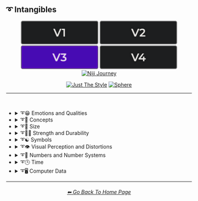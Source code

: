 <h2>➰ Intangibles</h2>

<div align="center">

[<img src="/Images/Repo_Parts/Buttons/Version_Buttons/button_version_V1_inactive.webp?raw=true" alt="MidJourney V1" height="64" />](/Pages/MJ_V1/Style_Pages/Sphere/Intangibles.md)
[<img src="/Images/Repo_Parts/Buttons/Version_Buttons/button_version_V2_inactive.webp?raw=true" alt="MidJourney V2" height="64" />](/Pages/MJ_V2/Style_Pages/Sphere/Intangibles.md)
[<img src="/Images/Repo_Parts/Buttons/Version_Buttons/button_version_V3_active.webp?raw=true" alt="MidJourney V3" height="64" />](/Pages/MJ_V3/Style_Pages/Just_The_Style/Intangibles.md)
[<img src="/Images/Repo_Parts/Buttons/Version_Buttons/button_version_V4_inactive.webp?raw=true" alt="MidJourney V4" height="64" />](/Pages/MJ_V4/Style_Pages/Just_The_Style/Intangibles.md)
<br>
[<img src="/Images/Repo_Parts/Buttons/Version_Buttons/button_version_niji_inactive_full.webp?raw=true" alt="Niji Journey" height="64" />](/Pages/Niji_Journey/Niji_V4/Style_Pages/Intangibles.md)

[<img src="/Images/Repo_Parts/Buttons/Image_Type_Buttons/button_just_the_style_active.webp?raw=true" alt="Just The Style" width="140.5" />](/Pages/MJ_V3/Style_Pages/Just_The_Style/Intangibles.md)
[<img src="/Images/Repo_Parts/Buttons/Image_Type_Buttons/button_sphere_inactive.webp?raw=true" alt="Sphere" width="140.5" />](/Pages/MJ_V3/Style_Pages/Sphere/Intangibles.md)

</div>

<hr>
<br>


- <details><summary>➰😁 Emotions and Qualities</summary><p><div align="center">

	| Happy | Happy Accidents | Joyful |
	| :-: | :-: | :-: |
	| <img src="/Images/MJ_V3/MidJourney_Styles/Happy.webp?raw=true" width="256" /> | <img src="/Images/MJ_V3/MidJourney_Styles/Happy_Accidents.webp?raw=true" width="256" /> | <img src="/Images/MJ_V3/MidJourney_Styles/Wave_12/Joyful.webp?raw=true" width="256" /> |
	
	<br>

	| Excited | Euphoric | Love |
	| :-: | :-: | :-: |
	| <img src="/Images/MJ_V3/MidJourney_Styles/Excited.webp?raw=true" width="256" /> | <img src="/Images/MJ_V3/MidJourney_Styles/Euphoric.webp?raw=true" width="256" /> | <img src="/Images/MJ_V3/MidJourney_Styles/Wave_11/Love.webp?raw=true" width="256" /> |

	<br>
	
	| Sad | Lonely | Depressing |
	| :-: | :-: | :-: |
	| <img src="/Images/MJ_V3/MidJourney_Styles/Sad.webp?raw=true" width="256" /> | <img src="/Images/MJ_V3/MidJourney_Styles/Lonely.webp?raw=true" width="256" /> | <img src="/Images/MJ_V3/MidJourney_Styles/Depressing.webp?raw=true" width="256" /> |
	
	<br>
	
	| Cheerful | Surprise |
	| :-: | :-: |
	| <img src="/Images/MJ_V3/MidJourney_Styles/Wave_13/Cheerful.webp?raw=true" width="256" /> | <img src="/Images/MJ_V3/MidJourney_Styles/Wave_12/Surprise.webp?raw=true" width="256" /> |

	<br>

	| Emotion | Emotional |
	| :-: | :-: |
	| <img src="/Images/MJ_V3/MidJourney_Styles/Wave_13/Emotion.webp?raw=true" width="256" /> | <img src="/Images/MJ_V3/MidJourney_Styles/Wave_12/Emotional.webp?raw=true" width="256" /> |

	<br>
	
	| Intense | Freaky |
	| :-: | :-: |
	| <img src="/Images/MJ_V3/MidJourney_Styles/Wave_14/Intense.webp?raw=true" width="256" /> | <img src="/Images/MJ_V3/MidJourney_Styles/Freaky.webp?raw=true" width="256" /> |

	<br>
	
	| Clever | Brilliant | Intelligent |
	| :-: | :-: | :-: |
	| <img src="/Images/MJ_V3/MidJourney_Styles/Wave_12/Clever.webp?raw=true" width="256" /> | <img src="/Images/MJ_V3/MidJourney_Styles/Wave_13/Brilliant.webp?raw=true" width="256" /> | <img src="/Images/MJ_V3/MidJourney_Styles/Wave_13/Intelligent.webp?raw=true" width="256" /> |

	<br>

	| Whimsical |
	| :-: |
	| <img src="/Images/MJ_V3/MidJourney_Styles/Wave_12/Whimsical.webp?raw=true" width="256" /> |
	
	<br>
	
	| Pleasing | Evocative |
	| :-: | :-: |
	| <img src="/Images/MJ_V3/MidJourney_Styles/Wave_13/Pleasing.webp?raw=true" width="256" /> | <img src="/Images/MJ_V3/MidJourney_Styles/Wave_12/Evocative.webp?raw=true" width="256" /> |

	<br>

	| Angry | Dangerous |
	| :-: | :-: |
	| <img src="/Images/MJ_V3/MidJourney_Styles/Angry.webp?raw=true" width="256" /> | <img src="/Images/MJ_V3/MidJourney_Styles/Wave_11/Dangerous.webp?raw=true" width="256" /> |

	<br>

	| Angelic | Good | Heavenly |
	| :-: | :-: | :-: |
	| <img src="/Images/MJ_V3/MidJourney_Styles/Angelic.webp?raw=true" width="256" /> | <img src="/Images/MJ_V3/MidJourney_Styles/Good.webp?raw=true" width="256" /> | <img src="/Images/MJ_V3/MidJourney_Styles/Wave_12/Heavenly.webp?raw=true" width="256" /> |

	<br>

	| Evil | Diabolic | Demonic |
	| :-: | :-: | :-: |
	| <img src="/Images/MJ_V3/MidJourney_Styles/Evil.webp?raw=true" width="256" /> | <img src="/Images/MJ_V3/MidJourney_Styles/Wave_11/Diabolic.webp?raw=true" width="256" /> | <img src="/Images/MJ_V3/MidJourney_Styles/Wave_11/Demonic.webp?raw=true" width="256" /> |

	<br>

	| Corrupt | Corrupted |
	| :-: | :-: |
	| <img src="/Images/MJ_V3/MidJourney_Styles/Wave_11/Corrupt.webp?raw=true" width="256" /> | <img src="/Images/MJ_V3/MidJourney_Styles/Wave_11/Corrupted.webp?raw=true" width="256" /> |

	<br>
	
	| God | Devil |
	| :-: | :-: |
	| <img src="/Images/MJ_V3/MidJourney_Styles/God.webp?raw=true" width="256" /> | <img src="/Images/MJ_V3/MidJourney_Styles/Devil.webp?raw=true" width="256" /> |

	<br>

	| Benevolent | Malevolent |
	| :-: | :-: |
	| <img src="/Images/MJ_V3/MidJourney_Styles/Benevolent.webp?raw=true" width="256" /> | <img src="/Images/MJ_V3/MidJourney_Styles/Malevolent.webp?raw=true" width="256" /> |

	<br>
	
	| Troubled | Cringey |
	| :-: | :-: |
	| <img src="/Images/MJ_V3/MidJourney_Styles/Wave_14/Troubled.webp?raw=true" width="256" /> | <img src="/Images/MJ_V3/MidJourney_Styles/Wave_14/Cringey.webp?raw=true" width="256" /> |

	<br>

	| Creepy | Horror | Frightened |
	| :-: | :-: | :-: |
	| <img src="/Images/MJ_V3/MidJourney_Styles/Creepy.webp?raw=true" width="256" /> | <img src="/Images/MJ_V3/MidJourney_Styles/Horror.webp?raw=true" width="256" /> | <img src="/Images/MJ_V3/MidJourney_Styles/Wave_12/Frightened.webp?raw=true" width="256" /> |

	<br>
	
	| Soulful | Sublime | Ideal |
	| :-: | :-: | :-: |
	| <img src="/Images/MJ_V3/MidJourney_Styles/Wave_12/Soulful.webp?raw=true" width="256" /> | <img src="/Images/MJ_V3/MidJourney_Styles/Wave_12/Sublime.webp?raw=true" width="256" /> | <img src="/Images/MJ_V3/MidJourney_Styles/Wave_12/Ideal.webp?raw=true" width="256" /> |

	<br>

	| Luscious | Consumable |
	| :-: | :-: |
	| <img src="/Images/MJ_V3/MidJourney_Styles/Wave_13/Luscious.webp?raw=true" width="256" /> | <img src="/Images/MJ_V3/MidJourney_Styles/Wave_13/Consumable.webp?raw=true" width="256" /> |

	<br>
	
	| Cute |
	| :-: |
	| <img src="/Images/MJ_V3/MidJourney_Styles/Wave_11/Cute.webp?raw=true" width="256" /> |

	</div></p></details>


- <details><summary>➰🧠 Concepts</summary><p><div align="center">

	| Concept | Conceptual | Number |
	| :-: | :-: | :-: |
	| <img src="/Images/MJ_V3/MidJourney_Styles/Wave_13/Concept.webp?raw=true" width="256" /> | <img src="/Images/MJ_V3/MidJourney_Styles/Wave_14/Conceptual.webp?raw=true" width="256" /> | <img src="/Images/MJ_V3/MidJourney_Styles/Wave_13/Number.webp?raw=true" width="256" /> |

	<br>

	| Infused | Refreshing | Essence |
	| :-: | :-: | :-: |
	| <img src="/Images/MJ_V3/MidJourney_Styles/Infused.webp?raw=true" width="256" /> | <img src="/Images/MJ_V3/MidJourney_Styles/Refreshing.webp?raw=true" width="256" /> | <img src="/Images/MJ_V3/MidJourney_Styles/Essence.webp?raw=true" width="256" /> |
	
	<br>
	
	| Esoteric | Supersonic | Magnetic |
	| :-: | :-: | :-: |
	| <img src="/Images/MJ_V3/MidJourney_Styles/Wave_11/Esoteric.webp?raw=true" width="256" /> | <img src="/Images/MJ_V3/MidJourney_Styles/Supersonic.webp?raw=true" width="256" /> | <img src="/Images/MJ_V3/MidJourney_Styles/Wave_11/Magnetic.webp?raw=true" width="256" /> |

	<br>

	| Significant | Insanity |
	| :-: | :-: |
	| <img src="/Images/MJ_V3/MidJourney_Styles/Significant.webp?raw=true" width="256" /> | <img src="/Images/MJ_V3/MidJourney_Styles/Wave_11/Insanity.webp?raw=true" width="256" /> |

	<br>

	| Void |
	| :-: |
	| <img src="/Images/MJ_V3/MidJourney_Styles/Wave_12/Void.webp?raw=true" width="256" /> |
	
	<br>
	
	| Theme |
	| :-: |
	| <img src="/Images/MJ_V3/MidJourney_Styles/Wave_13/Theme.webp?raw=true" width="256" /> |

	<br>

	| Neural | Bleak | Barren |
	| :-: | :-: | :-: |
	| <img src="/Images/MJ_V3/MidJourney_Styles/Wave_13/Neural.webp?raw=true" width="256" /> | <img src="/Images/MJ_V3/MidJourney_Styles/Wave_13/Bleak.webp?raw=true" width="256" /> | <img src="/Images/MJ_V3/MidJourney_Styles/Wave_13/Barren.webp?raw=true" width="256" /> |
	
	<br>

	| Eerie | Vast |
	| :-: | :-: |
	| <img src="/Images/MJ_V3/MidJourney_Styles/Wave_10/Eerie.webp?raw=true" width="256" /> | <img src="/Images/MJ_V3/MidJourney_Styles/Wave_10/Vast.webp?raw=true" width="256" /> |
	
	<br>

	| Nothing | Something |
	| :-: | :-: |
	| <img src="/Images/MJ_V3/MidJourney_Styles/Wave_11/Nothing.webp?raw=true" width="256" /> | <img src="/Images/MJ_V3/MidJourney_Styles/Wave_11/Something.webp?raw=true" width="256" /> |
	
	<br>
	
	| Anything | Everything |
	| :-: | :-: |
	| <img src="/Images/MJ_V3/MidJourney_Styles/Wave_11/Anything.webp?raw=true" width="256" /> | <img src="/Images/MJ_V3/MidJourney_Styles/Wave_11/Everything.webp?raw=true" width="256" /> |

	<br>

	| Someone | Somebody |
	| :-: | :-: |
	| <img src="/Images/MJ_V3/MidJourney_Styles/Wave_12/Someone.webp?raw=true" width="256" /> | <img src="/Images/MJ_V3/MidJourney_Styles/Wave_12/Somebody.webp?raw=true" width="256" /> |

	<br>

	| No-one | Nobody |
	| :-: | :-: |
	| <img src="/Images/MJ_V3/MidJourney_Styles/Wave_12/No-one.webp?raw=true" width="256" /> | <img src="/Images/MJ_V3/MidJourney_Styles/Wave_12/Nobody.webp?raw=true" width="256" /> |

	<br>

	| Anyone | Anybody |
	| :-: | :-: |
	| <img src="/Images/MJ_V3/MidJourney_Styles/Wave_12/Anyone.webp?raw=true" width="256" /> | <img src="/Images/MJ_V3/MidJourney_Styles/Wave_12/Anybody.webp?raw=true" width="256" /> |

	<br>
	
	| Forms | Freaky-Forms |
	| :-: | :-: |
	| <img src="/Images/MJ_V3/MidJourney_Styles/Forms.webp?raw=true" width="256" /> | <img src="/Images/MJ_V3/MidJourney_Styles/Freaky-Forms.webp?raw=true" width="256" /> |

	<br>
	
	| Unknown | Untitled |
	| :-: | :-: |
	| <img src="/Images/MJ_V3/MidJourney_Styles/Unknown.webp?raw=true" width="256" /> | <img src="/Images/MJ_V3/MidJourney_Styles/Untitled.webp?raw=true" width="256" /> |
	
	<br>
	
	| Example | Instance | Incarnation |
	| :-: | :-: | :-: |
	| <img src="/Images/MJ_V3/MidJourney_Styles/Example.webp?raw=true" width="256" /> | <img src="/Images/MJ_V3/MidJourney_Styles/Instance.webp?raw=true" width="256" /> | <img src="/Images/MJ_V3/MidJourney_Styles/Incarnation.webp?raw=true" width="256" /> |
	
	<br>
	
	| Multifarious | Diverse |
	| :-: | :-: |
	| <img src="/Images/MJ_V3/MidJourney_Styles/Multifarious.webp?raw=true" width="256" /> | <img src="/Images/MJ_V3/MidJourney_Styles/Diverse.webp?raw=true" width="256" /> |

	<br>
	
	| Feng Shui | Perfectionism | OCD |
	| :-: | :-: | :-: |
	| <img src="/Images/MJ_V3/MidJourney_Styles/Feng_Shui.webp?raw=true" width="256" /> | <img src="/Images/MJ_V3/MidJourney_Styles/Perfectionism.webp?raw=true" width="256" /> | <img src="/Images/MJ_V3/MidJourney_Styles/OCD.webp?raw=true" width="256" /> |
	
	<br>

	| Knolling | Organized | Sorted |
	| :-: | :-: | :-: |
	| <img src="/Images/MJ_V3/MidJourney_Styles/Wave_14/Knolling.webp?raw=true" width="256" /> | <img src="/Images/MJ_V3/MidJourney_Styles/Organized.webp?raw=true" width="256" /> | <img src="/Images/MJ_V3/MidJourney_Styles/Sorted.webp?raw=true" width="256" /> |

	<br>

	| Neat | Tidy | Archive |
	| :-: | :-: | :-: |
	| <img src="/Images/MJ_V3/MidJourney_Styles/Neat.webp?raw=true" width="256" /> | <img src="/Images/MJ_V3/MidJourney_Styles/Tidy.webp?raw=true" width="256" /> | <img src="/Images/MJ_V3/MidJourney_Styles/Wave_12/Archive.webp?raw=true" width="256" /> |

	<br>
	
	| Random | Technique |
	| :-: | :-: |
	| <img src="/Images/MJ_V3/MidJourney_Styles/Random.webp?raw=true" width="256" /> | <img src="/Images/MJ_V3/MidJourney_Styles/Wave_13/Technique.webp?raw=true" width="256" /> |

	<br>

	| Array | Flexible | Upside-Down |
	| :-: | :-: | :-: |
	| <img src="/Images/MJ_V3/MidJourney_Styles/Array.webp?raw=true" width="256" /> | <img src="/Images/MJ_V3/MidJourney_Styles/Flexible.webp?raw=true" width="256" /> | <img src="/Images/MJ_V3/MidJourney_Styles/Upside-Down.webp?raw=true" width="256" /> |

	<br>
	
	| Chiral | Chirality | Ambidextrous |
	| :-: | :-: | :-: |
	| <img src="/Images/MJ_V3/MidJourney_Styles/Wave_14/Chiral.webp?raw=true" width="256" /> | <img src="/Images/MJ_V3/MidJourney_Styles/Wave_14/Chirality.webp?raw=true" width="256" /> | <img src="/Images/MJ_V3/MidJourney_Styles/Wave_14/Ambidextrous.webp?raw=true" width="256" /> |
	
	<br>
	
	| Continuity | Paradigm |
	| :-: | :-: |
	| <img src="/Images/MJ_V3/MidJourney_Styles/Wave_14/Continuity.webp?raw=true" width="256" /> | <img src="/Images/MJ_V3/MidJourney_Styles/Paradigm.webp?raw=true" width="256" /> |

	<br>
	
	| Representation | Manifestation | Indication |
	| :-: | :-: | :-: |
	| <img src="/Images/MJ_V3/MidJourney_Styles/Representation.webp?raw=true" width="256" /> | <img src="/Images/MJ_V3/MidJourney_Styles/Manifestation.webp?raw=true" width="256" /> | <img src="/Images/MJ_V3/MidJourney_Styles/Indication.webp?raw=true" width="256" /> |
	
	<br>
	
	| Embodiment | Quintessence | Apotheosis |
	| :-: | :-: | :-: |
	| <img src="/Images/MJ_V3/MidJourney_Styles/Embodiment.webp?raw=true" width="256" /> | <img src="/Images/MJ_V3/MidJourney_Styles/Quintessence.webp?raw=true" width="256" /> | <img src="/Images/MJ_V3/MidJourney_Styles/Apotheosis.webp?raw=true" width="256" /> |

	<br>
	
	| Kinetic |
	| :-: |
	| <img src="/Images/MJ_V3/MidJourney_Styles/Wave_14/Kinetic.webp?raw=true" width="256" /> |

	<br>

	| Muted | Silence |
	| :-: | :-: |
	| <img src="/Images/MJ_V3/MidJourney_Styles/Muted.webp?raw=true" width="256" /> | <img src="/Images/MJ_V3/MidJourney_Styles/Wave_12/Silence.webp?raw=true" width="256" /> |

	<br>
	
	| Secret | Secretive |
	| :-: | :-: |
	| <img src="/Images/MJ_V3/MidJourney_Styles/Secret.webp?raw=true" width="256" /> | <img src="/Images/MJ_V3/MidJourney_Styles/Secretive.webp?raw=true" width="256" /> |

	<br>

	| Ambiguous Image | Bayer Matrix |
	| :-: | :-: |
	| <img src="/Images/MJ_V3/MidJourney_Styles/Ambiguous_Image.webp?raw=true" width="256" /> | <img src="/Images/MJ_V3/MidJourney_Styles/Bayer_Matrix.webp?raw=true" width="256" /> |

	<br>

	| Beginning | End | Extended |
    | :-: | :-: | :-: |
    | <img src="/Images/MJ_V3/MidJourney_Styles/Beginning.webp?raw=true" width="256" /> | <img src="/Images/MJ_V3/MidJourney_Styles/End.webp?raw=true" width="256" /> | <img src="/Images/MJ_V3/MidJourney_Styles/Wave_13/Extended.webp?raw=true" width="256" /> |

	<br>

	| Life | Death | Purgatory |
	| :-: | :-: | :-: |
	| <img src="/Images/MJ_V3/MidJourney_Styles/Wave_12/Life.webp?raw=true" width="256" /> | <img src="/Images/MJ_V3/MidJourney_Styles/Wave_12/Death.webp?raw=true" width="256" /> | <img src="/Images/MJ_V3/MidJourney_Styles/Wave_12/Purgatory.webp?raw=true" width="256" /> |

	<br>

	| Mind | Ego | Egodeath |
	| :-: | :-: | :-: |
	| <img src="/Images/MJ_V3/MidJourney_Styles/Wave_12/Mind.webp?raw=true" width="256" /> | <img src="/Images/MJ_V3/MidJourney_Styles/Wave_12/Ego.webp?raw=true" width="256" /> | <img src="/Images/MJ_V3/MidJourney_Styles/Wave_12/Egodeath.webp?raw=true" width="256" /> |

	<br>

	| Paradox | Cryptic |
	| :-: | :-: |
	|<img src="/Images/MJ_V3/MidJourney_Styles/Paradox.webp?raw=true" width="256" /> | <img src="/Images/MJ_V3/MidJourney_Styles/Wave_14/Cryptic.webp?raw=true" width="256" /> |

	<br>

	| Modified | Modification | Manipulation |
	| :-: | :-: | :-: |
	| <img src="/Images/MJ_V3/MidJourney_Styles/Wave_13/Modified.webp?raw=true" width="256" /> | <img src="/Images/MJ_V3/MidJourney_Styles/Wave_13/Modification.webp?raw=true" width="256" /> | <img src="/Images/MJ_V3/MidJourney_Styles/Wave_13/Manipulation.webp?raw=true" width="256" /> |
	
	<br>
	
	| Alterations |
	| :-: |
	| <img src="/Images/MJ_V3/MidJourney_Styles/Alterations.webp?raw=true" width="256" /> |

	<br>
	
	| Miscellaneous | Experimental |
	| :-: | :-: |
	| <img src="/Images/MJ_V3/MidJourney_Styles/Wave_13/Miscellaneous.webp?raw=true" width="256" /> | <img src="/Images/MJ_V3/MidJourney_Styles/Wave_13/Experimental.webp?raw=true" width="256" /> |
	
	<br>
	
	| Aspect | Ratio | Aspect Ratio |
	| :-: | :-: | :-: |
	| <img src="/Images/MJ_V3/MidJourney_Styles/Wave_13/Aspect.webp?raw=true" width="256" /> | <img src="/Images/MJ_V3/MidJourney_Styles/Wave_13/Ratio.webp?raw=true" width="256" /> | <img src="/Images/MJ_V3/MidJourney_Styles/Wave_13/Aspect_Ratio.webp?raw=true" width="256" /> |
	
	<br>

	| Physics | Wafting |
	| :-: | :-: |
	| <img src="/Images/MJ_V3/MidJourney_Styles/Physics.webp?raw=true" width="256" /> | <img src="/Images/MJ_V3/MidJourney_Styles/Wafting.webp?raw=true" width="256" /> |

	<br>

	| System | Prompt |
	| :-: | :-: |
	| <img src="/Images/MJ_V3/MidJourney_Styles/Wave_13/System.webp?raw=true" width="256" /> | <img src="/Images/MJ_V3/MidJourney_Styles/Wave_11/Prompt.webp?raw=true" width="256" /> |

    <br>

    | Sinusoid | Summation |
    | :-: | :-: |
    | <img src="/Images/MJ_V3/MidJourney_Styles/Sinusoid.webp?raw=true" width="256" /> | <img src="/Images/MJ_V3/MidJourney_Styles/Summation.webp?raw=true" width="256" /> |

    <br>

    | Destructive | Abrasion |
    | :-: | :-: |
    | <img src="/Images/MJ_V3/MidJourney_Styles/Destructive.webp?raw=true" width="256" /> | <img src="/Images/MJ_V3/MidJourney_Styles/Abrasion.webp?raw=true" width="256" /> |

    <br>

    | Obstructed | Convergence |
    | :-: | :-: |
    | <img src="/Images/MJ_V3/MidJourney_Styles/Obstructed.webp?raw=true" width="256" /> | <img src="/Images/MJ_V3/MidJourney_Styles/Convergence.webp?raw=true" width="256" /> |

    <br>

    | Displace | Shifted | Shifting |
    | :-: | :-: | :-: |
    | <img src="/Images/MJ_V3/MidJourney_Styles/Displace.webp?raw=true" width="256" /> | <img src="/Images/MJ_V3/MidJourney_Styles/Shifted.webp?raw=true" width="256" /> | <img src="/Images/MJ_V3/MidJourney_Styles/Shifting.webp?raw=true" width="256" /> |
	
	<br>
	
	| Accumulation | Accumulated |
	| :-: | :-: |
	| <img src="/Images/MJ_V3/MidJourney_Styles/Accumulation.webp?raw=true" width="256" /> | <img src="/Images/MJ_V3/MidJourney_Styles/Accumulated.webp?raw=true" width="256" /> |

	<br>

	| Resolution | Format |
	| :-: | :-: |
	| <img src="/Images/MJ_V3/MidJourney_Styles/Wave_13/Resolution.webp?raw=true" width="256" /> | <img src="/Images/MJ_V3/MidJourney_Styles/Wave_13/Format.webp?raw=true" width="256" /> |

	<br>
	
	| Breathing |
	| :-: |
	| <img src="/Images/MJ_V3/MidJourney_Styles/Breathing.webp?raw=true" width="256" /> |

	<br>
	
	| Play | Playing | Playful |
	| :-: | :-: | :-: |
	| <img src="/Images/MJ_V3/MidJourney_Styles/Play.webp?raw=true" width="256" /> | <img src="/Images/MJ_V3/MidJourney_Styles/Playing.webp?raw=true" width="256" /> | <img src="/Images/MJ_V3/MidJourney_Styles/Playful.webp?raw=true" width="256" /> |

	<br>
	
	| Wulfken |
	| :-: |
	| <img src="/Images/MJ_V3/MidJourney_Styles/Wulfken.webp?raw=true" width="256" /> |
	
	<br>
	
	| Nom | Nom-Nom |
	| :-: | :-: |
	| <img src="/Images/MJ_V3/MidJourney_Styles/Nom.webp?raw=true" width="256" /> | <img src="/Images/MJ_V3/MidJourney_Styles/Nom-Nom.webp?raw=true" width="256" /> |

	<br>
	
	| Derp | Hurr-Durr |
	| :-: | :-: |
	| <img src="/Images/MJ_V3/MidJourney_Styles/Derp.webp?raw=true" width="256" /> | <img src="/Images/MJ_V3/MidJourney_Styles/Hurr-Durr.webp?raw=true" width="256" /> |
	
	<br>
	
	| Derr | Durrific |
	| :-: | :-: |
	| <img src="/Images/MJ_V3/MidJourney_Styles/Derr.webp?raw=true" width="256" /> | <img src="/Images/MJ_V3/MidJourney_Styles/Durrific.webp?raw=true" width="256" /> |

	</div></p></details>


- <details><summary>➰🤏 Size</summary><p><div align="center">

	| Size | Bite-Sized | Scale |
	| :-: | :-: | :-: |
	| <img src="/Images/MJ_V3/MidJourney_Styles/Wave_13/Size.webp?raw=true" width="256" /> | <img src="/Images/MJ_V3/MidJourney_Styles/Wave_13/Bite-Sized.webp?raw=true" width="256" /> | <img src="/Images/MJ_V3/MidJourney_Styles/Wave_14/Scale.webp?raw=true" width="256" /> |
	
	<br>
	
	| Nano | Micro | Tiny |
	| :-: | :-: | :-: |
	| <img src="/Images/MJ_V3/MidJourney_Styles/Nano.webp?raw=true" width="256" /> | <img src="/Images/MJ_V3/MidJourney_Styles/Micro.webp?raw=true" width="256" /> | <img src="/Images/MJ_V3/MidJourney_Styles/Tiny.webp?raw=true" width="256" /> |
	
	<br>
	
	| Mini | Big | Large |
	| :-: | :-: | :-: |
	| <img src="/Images/MJ_V3/MidJourney_Styles/Mini.webp?raw=true" width="256" /> | <img src="/Images/MJ_V3/MidJourney_Styles/Big.webp?raw=true" width="256" /> | <img src="/Images/MJ_V3/MidJourney_Styles/Large.webp?raw=true" width="256" /> |

	<br>
	
	| Huge | Massive | Massive Scale |
	| :-: | :-: | :-: |
	| <img src="/Images/MJ_V3/MidJourney_Styles/Huge.webp?raw=true" width="256" /> | <img src="/Images/MJ_V3/MidJourney_Styles/Massive.webp?raw=true" width="256" /> | <img src="/Images/MJ_V3/MidJourney_Styles/Massive_Scale.webp?raw=true" width="256" /> |

	</div></p></details>


- <details><summary>➰🏋️‍♂️ Strength and Durability</summary><p><div align="center">

	| Weak | Strong | Durable |
	| :-: | :-: | :-: |
	| <img src="/Images/MJ_V3/MidJourney_Styles/Weak.webp?raw=true" width="256" /> | <img src="/Images/MJ_V3/MidJourney_Styles/Strong.webp?raw=true" width="256" /> | <img src="/Images/MJ_V3/MidJourney_Styles/Wave_14/Durable.webp?raw=true" width="256" /> |

	<br>

	| Powerful |
	| :-: |
	| <img src="/Images/MJ_V3/MidJourney_Styles/Powerful.webp?raw=true" width="256" /> |

	</div></p></details>


- <details><summary>➰☯ Symbols</summary><p>

  - <details><summary>☯♓ Zodiac Signs</summary><p><div align="center">

    | Capricornus | Aquarius | Pisces |
    | :-: | :-: | :-: |
    | <img src="/Images/MJ_V3/MidJourney_Styles/Capricornus.webp?raw=true" width="256" /> | <img src="/Images/MJ_V3/MidJourney_Styles/Aquarius.webp?raw=true" width="256" /> | <img src="/Images/MJ_V3/MidJourney_Styles/Pisces.webp?raw=true" width="256" /> |

    <br>

    | Taurus | Gemini | Cancer |
    | :-: | :-: | :-: |
    | <img src="/Images/MJ_V3/MidJourney_Styles/Taurus.webp?raw=true" width="256" /> | <img src="/Images/MJ_V3/MidJourney_Styles/Gemini.webp?raw=true" width="256" /> | <img src="/Images/MJ_V3/MidJourney_Styles/Cancer.webp?raw=true" width="256" /> |

    <br>

    | Leo | Virgo | Libra |
    | :-: | :-: | :-: |
    | <img src="/Images/MJ_V3/MidJourney_Styles/Leo.webp?raw=true" width="256" /> | <img src="/Images/MJ_V3/MidJourney_Styles/Virgo.webp?raw=true" width="256" /> | <img src="/Images/MJ_V3/MidJourney_Styles/Libra.webp?raw=true" width="256" /> |

    <br>

    | Scorpio | Sagittarius |
    | :-: | :-: |
    | <img src="/Images/MJ_V3/MidJourney_Styles/Scorpio.webp?raw=true" width="256" /> | <img src="/Images/MJ_V3/MidJourney_Styles/Sagittarius.webp?raw=true" width="256" /> |

	</div></p></details>


  - <details><summary>☯🔣 Unicode Symbols</summary><p><div align="center">

	| <br>,<p><div align="center"><i><h6>Comma</h6></i></div></p> | <br>&#x27;<p><div align="center"><i><h6>Apostrophe</h6></i></div></p> |
	| :-: | :-: |
	| <img src="/Images/MJ_V3/MidJourney_Styles/Unicode_Symbols/Comma.webp?raw=true" width="256" /> | <img src="/Images/MJ_V3/MidJourney_Styles/Unicode_Symbols/Apostrophe.webp?raw=true" width="256" /> |

	<br>

	| <br>&#x22;<p><div align="center"><i><h6>Quotation Mark</h6></i></div></p> | <br>„<p><div align="center"><i><h6>Double Low-9 Quotation Mark</h6></i></div></p> |
	| :-: | :-: |
	| <img src="/Images/MJ_V3/MidJourney_Styles/Unicode_Symbols/QuotationMark.webp?raw=true" width="256" /> | <img src="/Images/MJ_V3/MidJourney_Styles/Unicode_Symbols/DoubleLow-9QuotationMark.webp?raw=true" width="256" /> |

	<br>

	| <br>.<p><div align="center"><i><h6>Period</h6></i></div></p> | <br>…<p><div align="center"><i><h6>Ellipsis</h6></i></div></p> | <br>`<p><div align="center"><i><h6>Backtick</h6></i></div></p> |
	| :-: | :-: | :-: |
	| <img src="/Images/MJ_V3/MidJourney_Styles/Unicode_Symbols/Period.webp?raw=true" width="256" /> | <img src="/Images/MJ_V3/MidJourney_Styles/Unicode_Symbols/Ellipsis.webp?raw=true" width="256" /> | <img src="/Images/MJ_V3/MidJourney_Styles/Unicode_Symbols/Backtick.webp?raw=true" width="256" /> |

	<br>

	| <br>~<p><div align="center"><i><h6>Tilde</h6></i></div></p> | <br>_<p><div align="center"><i><h6>Underscore</h6></i></div></p> | <br>¯<p><div align="center"><i><h6>Macron</h6></i></div></p> |
	| :-: | :-: | :-: |
	| <img src="/Images/MJ_V3/MidJourney_Styles/Unicode_Symbols/Tilde.webp?raw=true" width="256" /> | <img src="/Images/MJ_V3/MidJourney_Styles/Unicode_Symbols/Underscore.webp?raw=true" width="256" /> | <img src="/Images/MJ_V3/MidJourney_Styles/Unicode_Symbols/Macron.webp?raw=true" width="256" /> |

	<br>

	| <br>@<p><div align="center"><i><h6>At Sign</h6></i></div></p> | <br>#<p><div align="center"><i><h6>Number Sign</h6></i></div></p> |
	| :-: | :-: |
	| <img src="/Images/MJ_V3/MidJourney_Styles/Unicode_Symbols/AtSign.webp?raw=true" width="256" /> | <img src="/Images/MJ_V3/MidJourney_Styles/Unicode_Symbols/NumberSign.webp?raw=true" width="256" /> |

	<br>

	| <br>^<p><div align="center"><i><h6>Caret</h6></i></div></p> | <br>°<p><div align="center"><i><h6>Degrees</h6></i></div></p> | <br>¤<p><div align="center"><i><h6>Currency Sign</h6></i></div></p> |
	| :-: | :-: | :-: |
	| <img src="/Images/MJ_V3/MidJourney_Styles/Unicode_Symbols/Caret.webp?raw=true" width="256" /> | <img src="/Images/MJ_V3/MidJourney_Styles/Unicode_Symbols/Degrees.webp?raw=true" width="256" /> | <img src="/Images/MJ_V3/MidJourney_Styles/Unicode_Symbols/CurrencySign.webp?raw=true" width="256" /> |

	<br>

	| <br>$<p><div align="center"><i><h6>Dollar</h6></i></div></p> | <br>¢<p><div align="center"><i><h6>Cent</h6></i></div></p> | <br>£<p><div align="center"><i><h6>Pound</h6></i></div></p> |
	| :-: | :-: | :-: |
	| <img src="/Images/MJ_V3/MidJourney_Styles/Unicode_Symbols/Dollar.webp?raw=true" width="256" /> | <img src="/Images/MJ_V3/MidJourney_Styles/Unicode_Symbols/Cent.webp?raw=true" width="256" /> | <img src="/Images/MJ_V3/MidJourney_Styles/Unicode_Symbols/Pound.webp?raw=true" width="256" /> |

	<br>

	| <br>€<p><div align="center"><i><h6>Euro</h6></i></div></p> | <br>¥<p><div align="center"><i><h6>Yen</h6></i></div></p> | <br>₩<p><div align="center"><i><h6>Won</h6></i></div></p> |
	| :-: | :-: | :-: |
	| <img src="/Images/MJ_V3/MidJourney_Styles/Unicode_Symbols/Euro.webp?raw=true" width="256" /> | <img src="/Images/MJ_V3/MidJourney_Styles/Unicode_Symbols/Yen.webp?raw=true" width="256" /> | <img src="/Images/MJ_V3/MidJourney_Styles/Unicode_Symbols/Won.webp?raw=true" width="256" /> |

	<br>

	| <br>%<p><div align="center"><i><h6>Percent</h6></i></div></p> | <br>‰<p><div align="center"><i><h6>Permile</h6></i></div></p> |
	| :-: | :-: |
	| <img src="/Images/MJ_V3/MidJourney_Styles/Unicode_Symbols/Percent.webp?raw=true" width="256" /> | <img src="/Images/MJ_V3/MidJourney_Styles/Unicode_Symbols/Permile.webp?raw=true" width="256" /> |

	<br>

	| <br>&<p><div align="center"><i><h6>Ampersand</h6></i></div></p> | <br>⅋<p><div align="center"><i><h6>Turned Ampersand</h6></i></div></p> |
	| :-: | :-: |
	| <img src="/Images/MJ_V3/MidJourney_Styles/Unicode_Symbols/Ampersand.webp?raw=true" width="256" /> | <img src="/Images/MJ_V3/MidJourney_Styles/Unicode_Symbols/TurnedAmpersand.webp?raw=true" width="256" /> |

	<br>

	| <br>;<p><div align="center"><i><h6>Semicolon</h6></i></div></p> | <br>:<p><div align="center"><i><h6>Colon</h6></i></div></p> | <br>⁝<p><div align="center"><i><h6>Isocolon</h6></i></div></p> |
	| :-: | :-: | :-: |
	| <img src="/Images/MJ_V3/MidJourney_Styles/Unicode_Symbols/Semicolon.webp?raw=true" width="256" /> | <img src="/Images/MJ_V3/MidJourney_Styles/Unicode_Symbols/Colon.webp?raw=true" width="256" /> | <img src="/Images/MJ_V3/MidJourney_Styles/Unicode_Symbols/Isocolon.webp?raw=true" width="256" /> |

	<br>

	| <br>&#x7C;<p><div align="center"><i><h6>Vertical Bar</h6></i></div></p> | <br>¦<p><div align="center"><i><h6>Broken Vertical Bar</h6></i></div></p> |
	| :-: | :-: |
	| <img src="/Images/MJ_V3/MidJourney_Styles/Unicode_Symbols/VerticalBar.webp?raw=true" width="256" /> | <img src="/Images/MJ_V3/MidJourney_Styles/Unicode_Symbols/BrokenVerticalBar.webp?raw=true" width="256" /> |

	<br>

	| <br>/<p><div align="center"><i><h6>Slash</h6></i></div></p> | <br>&#x5C;<p><div align="center"><i><h6>Backslash</h6></i></div></p> |
	| :-: | :-: |
	| <img src="/Images/MJ_V3/MidJourney_Styles/Unicode_Symbols/Slash.webp?raw=true" width="256" /> | <img src="/Images/MJ_V3/MidJourney_Styles/Unicode_Symbols/Backslash.webp?raw=true" width="256" /> |

	<br>

	| <br>+<p><div align="center"><i><h6>Plus</h6></i></div></p> | <br>-<p><div align="center"><i><h6>Hyphen</h6></i></div></p> | <br>±<p><div align="center"><i><h6>Plus-Minus Sign</h6></i></div></p> |
	| :-: | :-: | :-: |
	| <img src="/Images/MJ_V3/MidJourney_Styles/Unicode_Symbols/Plus.webp?raw=true" width="256" /> | <img src="/Images/MJ_V3/MidJourney_Styles/Unicode_Symbols/Hyphen.webp?raw=true" width="256" /> | <img src="/Images/MJ_V3/MidJourney_Styles/Unicode_Symbols/Plus-MinusSign.webp?raw=true" width="256" /> |

	<br>

	| <br>×<p><div align="center"><i><h6>Multiply</h6></i></div></p> | <br>÷<p><div align="center"><i><h6>Divide</h6></i></div></p> | <br>=<p><div align="center"><i><h6>Equals</h6></i></div></p> |
	| :-: | :-: | :-: |
	| <img src="/Images/MJ_V3/MidJourney_Styles/Unicode_Symbols/Multiply.webp?raw=true" width="256" /> | <img src="/Images/MJ_V3/MidJourney_Styles/Unicode_Symbols/Divide.webp?raw=true" width="256" /> | <img src="/Images/MJ_V3/MidJourney_Styles/Unicode_Symbols/Equals.webp?raw=true" width="256" /> |

	<br>

	| <br><<p><div align="center"><i><h6>Less Than</h6></i></div></p> | <br>><p><div align="center"><i><h6>Greater Than</h6></i></div></p> |
	| :-: | :-: |
	| <img src="/Images/MJ_V3/MidJourney_Styles/Unicode_Symbols/LessThan.webp?raw=true" width="256" /> | <img src="/Images/MJ_V3/MidJourney_Styles/Unicode_Symbols/GreaterThan.webp?raw=true" width="256" /> |

	<br>

	| <br>!<p><div align="center"><i><h6>Exclimation Mark</h6></i></div></p> | <br>¡<p><div align="center"><i><h6>Inverted Exclimation Mark</h6></i></div></p> |
	| :-: | :-: |
	| <img src="/Images/MJ_V3/MidJourney_Styles/Unicode_Symbols/ExclimationMark.webp?raw=true" width="256" /> | <img src="/Images/MJ_V3/MidJourney_Styles/Unicode_Symbols/InvertedExclimationMark.webp?raw=true" width="256" /> |

	<br>

	| <br>?<p><div align="center"><i><h6>Question Mark</h6></i></div></p> | <br>¿<p><div align="center"><i><h6>Inverted Question Mark</h6></i></div></p> | <br>‽<p><div align="center"><i><h6>Interrobang</h6></i></div></p> |
	| :-: | :-: | :-: |
	| <img src="/Images/MJ_V3/MidJourney_Styles/Unicode_Symbols/QuestionMark.webp?raw=true" width="256" /> | <img src="/Images/MJ_V3/MidJourney_Styles/Unicode_Symbols/InvertedQuestionMark.webp?raw=true" width="256" /> | <img src="/Images/MJ_V3/MidJourney_Styles/Unicode_Symbols/Interrobang.webp?raw=true" width="256" /> |

	<br>

	| <br>*<p><div align="center"><i><h6>Asterisk</h6></i></div></p> | <br>⁂<p><div align="center"><i><h6>Asterism</h6></i></div></p> |
	| :-: | :-: |
	| <img src="/Images/MJ_V3/MidJourney_Styles/Unicode_Symbols/Asterisk.webp?raw=true" width="256" /> | <img src="/Images/MJ_V3/MidJourney_Styles/Unicode_Symbols/Asterism.webp?raw=true" width="256" /> |

	<br>

	| <br>•<p><div align="center"><i><h6>Bullet</h6></i></div></p> | <br>‣<p><div align="center"><i><h6>Triangular Bullet</h6></i></div></p> |
	| :-: | :-: |
	| <img src="/Images/MJ_V3/MidJourney_Styles/Unicode_Symbols/Bullet.webp?raw=true" width="256" /> | <img src="/Images/MJ_V3/MidJourney_Styles/Unicode_Symbols/TriangularBullet.webp?raw=true" width="256" /> |

	<br>

	| <br>○<p><div align="center"><i><h6>White Circle</h6></i></div></p> | <br>●<p><div align="center"><i><h6>Black Circle</h6></i></div></p> |
	| :-: | :-: |
	| <img src="/Images/MJ_V3/MidJourney_Styles/Unicode_Symbols/WhiteCircle.webp?raw=true" width="256" /> | <img src="/Images/MJ_V3/MidJourney_Styles/Unicode_Symbols/BlackCircle.webp?raw=true" width="256" /> |

	<br>

	| <br>□<p><div align="center"><i><h6>White Square</h6></i></div></p> | <br>■<p><div align="center"><i><h6>Black Square</h6></i></div></p> | ▪<br>︎<p><div align="center"><i><h6>Small Black Square</h6></i></div></p> |
	| :-: | :-: | :-: |
	| <img src="/Images/MJ_V3/MidJourney_Styles/Unicode_Symbols/WhiteSquare.webp?raw=true" width="256" /> | <img src="/Images/MJ_V3/MidJourney_Styles/Unicode_Symbols/BlackSquare.webp?raw=true" width="256" /> | <img src="/Images/MJ_V3/MidJourney_Styles/Unicode_Symbols/SmallBlackSquare.webp?raw=true" width="256" /> |

	<br>

	| <br>☆<p><div align="center"><i><h6>Star</h6></i></div></p> | <br>◇<p><div align="center"><i><h6>Diamond</h6></i></div></p> |
	| :-: | :-: |
	| <img src="/Images/MJ_V3/MidJourney_Styles/Unicode_Symbols/Star.webp?raw=true" width="256" /> | <img src="/Images/MJ_V3/MidJourney_Styles/Unicode_Symbols/Diamond.webp?raw=true" width="256" /> |

	<br>

	| <br>♤<p><div align="center"><i><h6>Spade</h6></i></div></p> | <br>♡<p><div align="center"><i><h6>Heart</h6></i></div></p> | <br>♧<p><div align="center"><i><h6>Club</h6></i></div></p> |
	| :-: | :-: | :-: |
	| <img src="/Images/MJ_V3/MidJourney_Styles/Unicode_Symbols/Spade.webp?raw=true" width="256" /> | <img src="/Images/MJ_V3/MidJourney_Styles/Unicode_Symbols/Heart.webp?raw=true" width="256" /> | <img src="/Images/MJ_V3/MidJourney_Styles/Unicode_Symbols/Club.webp?raw=true" width="256" /> |

	<br>

	| <br>†<p><div align="center"><i><h6>Dagger</h6></i></div></p> | <br>‡<p><div align="center"><i><h6>Double Dagger</h6></i></div></p> |
	| :-: | :-: |
	| <img src="/Images/MJ_V3/MidJourney_Styles/Unicode_Symbols/Dagger.webp?raw=true" width="256" /> | <img src="/Images/MJ_V3/MidJourney_Styles/Unicode_Symbols/DoubleDagger.webp?raw=true" width="256" /> |

	<br>

	| <br>(<p><div align="center"><i><h6>Left Parenthesis</h6></i></div></p> | <br>)<p><div align="center"><i><h6>Right Parenthesis</h6></i></div></p> |
	| :-: | :-: |
	| <img src="/Images/MJ_V3/MidJourney_Styles/Unicode_Symbols/LeftParenthesis.webp?raw=true" width="256" /> | <img src="/Images/MJ_V3/MidJourney_Styles/Unicode_Symbols/RightParenthesis.webp?raw=true" width="256" /> |

	<br>

	| <br>[<p><div align="center"><i><h6>Left Square Bracket</h6></i></div></p> | <br>]<p><div align="center"><i><h6>Right Square Bracket</h6></i></div></p> |
	| :-: | :-: |
	| <img src="/Images/MJ_V3/MidJourney_Styles/Unicode_Symbols/LeftSquareBracket.webp?raw=true" width="256" /> | <img src="/Images/MJ_V3/MidJourney_Styles/Unicode_Symbols/RightSquareBracket.webp?raw=true" width="256" /> |

	<br>

	| <br>{<p><div align="center"><i><h6>Left Curly Bracket</h6></i></div></p> | <br>}<p><div align="center"><i><h6>Right Curly Bracket</h6></i></div></p> |
	| :-: | :-: |
	| <img src="/Images/MJ_V3/MidJourney_Styles/Unicode_Symbols/LeftCurlyBracket.webp?raw=true" width="256" /> | <img src="/Images/MJ_V3/MidJourney_Styles/Unicode_Symbols/RightCurlyBracket.webp?raw=true" width="256" /> |

	<br>

	| <br>《<p><div align="center"><i><h6>Left Guillemet</h6></i></div></p> | <br>》<p><div align="center"><i><h6>Right Guillemet</h6></i></div></p> |
	| :-: | :-: |
	| <img src="/Images/MJ_V3/MidJourney_Styles/Unicode_Symbols/LeftGuillemet.webp?raw=true" width="256" /> | <img src="/Images/MJ_V3/MidJourney_Styles/Unicode_Symbols/RightGuillemet.webp?raw=true" width="256" /> |

	<br>

	| <br>‹<p><div align="center"><i><h6>Single Left-Pointing Angle Quotation Mark</h6></i></div></p> | <br>›<p><div align="center"><i><h6>Single Right-Pointing Angle Quotation Mark</h6></i></div></p> |
	| :-: | :-: |
	| <img src="/Images/MJ_V3/MidJourney_Styles/Unicode_Symbols/SingleLeft-PointingAngleQuotationMark.webp?raw=true" width="256" /> | <img src="/Images/MJ_V3/MidJourney_Styles/Unicode_Symbols/SingleRight-PointingAngleQuotationMark.webp?raw=true" width="256" /> |

	<br>

	| <br>«<p><div align="center"><i><h6>Double Left-Pointing Angle Quotation Mark</h6></i></div></p> | <br>»<p><div align="center"><i><h6>Double Right-Pointing Angle Quotation Mark</h6></i></div></p> |
	| :-: | :-: |
	| <img src="/Images/MJ_V3/MidJourney_Styles/Unicode_Symbols/DoubleLeft-PointingAngleQuotationMark.webp?raw=true" width="256" /> | <img src="/Images/MJ_V3/MidJourney_Styles/Unicode_Symbols/DoubleRight-PointingAngleQuotationMark.webp?raw=true" width="256" /> |

	<br>

	| <br>™<p><div align="center"><i><h6>Trademark</h6></i></div></p> | <br>©<p><div align="center"><i><h6>Copyright</h6></i></div></p> | <br>®<p><div align="center"><i><h6>Registered Trademark</h6></i></div></p> |
	| :-: | :-: | :-: |
	| <img src="/Images/MJ_V3/MidJourney_Styles/Unicode_Symbols/Trademark.webp?raw=true" width="256" /> | <img src="/Images/MJ_V3/MidJourney_Styles/Unicode_Symbols/Copyright.webp?raw=true" width="256" /> | <img src="/Images/MJ_V3/MidJourney_Styles/Unicode_Symbols/RegisteredTrademark.webp?raw=true" width="256" /> |

	<br>

	| <br>§<p><div align="center"><i><h6>Section Sign</h6></i></div></p> | <br>¶<p><div align="center"><i><h6>Paragraph</h6></i></div></p> | <br>⁋<p><div align="center"><i><h6>Pilcrow</h6></i></div></p> |
	| :-: | :-: | :-: |
	| <img src="/Images/MJ_V3/MidJourney_Styles/Unicode_Symbols/SectionSign.webp?raw=true" width="256" /> | <img src="/Images/MJ_V3/MidJourney_Styles/Unicode_Symbols/Paragraph.webp?raw=true" width="256" /> | <img src="/Images/MJ_V3/MidJourney_Styles/Unicode_Symbols/Pilcrow.webp?raw=true" width="256" /> |

	<br>

	| <br>⁁<p><div align="center"><i><h6>Caret Insertion Point</h6></i></div></p> | <br>ƒ<p><div align="center"><i><h6>LatinF</h6></i></div></p> |
	| :-: | :-: |
	| <img src="/Images/MJ_V3/MidJourney_Styles/Unicode_Symbols/CaretInsertionPoint.webp?raw=true" width="256" /> | <img src="/Images/MJ_V3/MidJourney_Styles/Unicode_Symbols/LatinF.webp?raw=true" width="256" /> |

	<br>

	| <br>←<p><div align="center"><i><h6>Left Arrow</h6></i></div></p> | <br>→<p><div align="center"><i><h6>Right Arrow</h6></i></div></p> |
	| :-: | :-: |
	| <img src="/Images/MJ_V3/MidJourney_Styles/Unicode_Symbols/LeftArrow.webp?raw=true" width="256" /> | <img src="/Images/MJ_V3/MidJourney_Styles/Unicode_Symbols/RightArrow.webp?raw=true" width="256" /> |

	<br>

	| <br>↑<p><div align="center"><i><h6>Up Arrow</h6></i></div></p> | <br>↓<p><div align="center"><i><h6>Down Arrow</h6></i></div></p> |
	| :-: | :-: |
	| <img src="/Images/MJ_V3/MidJourney_Styles/Unicode_Symbols/UpArrow.webp?raw=true" width="256" /> | <img src="/Images/MJ_V3/MidJourney_Styles/Unicode_Symbols/DownArrow.webp?raw=true" width="256" /> |

	<br>

	| <br>⁚<p><div align="center"><i><h6>Two Dots</h6></i></div></p> | <br>⁖<p><div align="center"><i><h6>Three Dots</h6></i></div></p> | <br>⁙<p><div align="center"><i><h6>Five Dots</h6></i></div></p> |
	| :-: | :-: | :-: |
	| <img src="/Images/MJ_V3/MidJourney_Styles/Unicode_Symbols/TwoDots.webp?raw=true" width="256" /> | <img src="/Images/MJ_V3/MidJourney_Styles/Unicode_Symbols/ThreeDots.webp?raw=true" width="256" /> | <img src="/Images/MJ_V3/MidJourney_Styles/Unicode_Symbols/FiveDots.webp?raw=true" width="256" /> |

	<br>

	| <br>⁘<p><div align="center"><i><h6>Four Dots</h6></i></div></p> | <br>⁛<p><div align="center"><i><h6>Four Dots</h6></i></div></p> | <br>⁞<p><div align="center"><i><h6>Vertical Four Dots</h6></i></div></p> |
	| :-: | :-: | :-: |
	| <img src="/Images/MJ_V3/MidJourney_Styles/Unicode_Symbols/FourDots.webp?raw=true" width="256" /> | <img src="/Images/MJ_V3/MidJourney_Styles/Unicode_Symbols/SpacedFourDots.webp?raw=true" width="256" /> | <img src="/Images/MJ_V3/MidJourney_Styles/Unicode_Symbols/VerticalFourDots.webp?raw=true" width="256" /> |

	</div></p></details>


  - <details><summary>☯ Other Symbols</summary><p><div align="center">

	| Symbol | Symbols |
	| :-: | :-: |
	| <img src="/Images/MJ_V3/MidJourney_Styles/Wave_13/Symbol.webp?raw=true" width="256" /> | <img src="/Images/MJ_V3/MidJourney_Styles/Wave_13/Symbols.webp?raw=true" width="256" /> |

	<br>

	| Emblem | Sigil | Blissymbol |
	| :-: | :-: | :-: |
	| <img src="/Images/MJ_V3/MidJourney_Styles/Emblem.webp?raw=true" width="256" /> | <img src="/Images/MJ_V3/MidJourney_Styles/Sigil.webp?raw=true" width="256" /> | <img src="/Images/MJ_V3/MidJourney_Styles/Blissymbol.webp?raw=true" width="256" /> |
	
	<br>
	
	| Rune |
	| :-: |
	| <img src="/Images/MJ_V3/MidJourney_Styles/Rune.webp?raw=true" width="256" /> |

	<br>
	
	| Emoticon | Emote |
	| :-: | :-: |
	| <img src="/Images/MJ_V3/MidJourney_Styles/Emoticon.webp?raw=true" width="256" /> | <img src="/Images/MJ_V3/MidJourney_Styles/Emote.webp?raw=true" width="256" /> |
	
	<br>

	| Zodiac | Zodiac Sign |
	| :-: | :-: |
	| <img src="/Images/MJ_V3/MidJourney_Styles/Wave_13/Zodiac.webp?raw=true" width="256" /> | <img src="/Images/MJ_V3/MidJourney_Styles/Wave_13/Zodiac_Sign.webp?raw=true" width="256" /> |

	<br>

	| Alchemical-Symbols | Astronomical-Symbols |
	| :-: | :-: |
	| <img src="/Images/MJ_V3/MidJourney_Styles/Alchemical-Symbols.webp?raw=true" width="256" /> | <img src="/Images/MJ_V3/MidJourney_Styles/Astronomical-Symbols.webp?raw=true" width="256" /> |
	
	<br>

	
	| Logogram | Ideogram |
	| :-: | :-: |
	| <img src="/Images/MJ_V3/MidJourney_Styles/Logogram.webp?raw=true" width="256" /> | <img src="/Images/MJ_V3/MidJourney_Styles/Ideogram.webp?raw=true" width="256" /> |
	
	<br>
	
	| Lexigram | Lexigram Symbol |
	| :-: | :-: |
	| <img src="/Images/MJ_V3/MidJourney_Styles/Lexigram.webp?raw=true" width="256" /> | <img src="/Images/MJ_V3/MidJourney_Styles/Lexigram_Symbol.webp?raw=true" width="256" /> |
	
	<br>
	
	| Therblig | Therblig Symbol |
	| :-: | :-: |
	| <img src="/Images/MJ_V3/MidJourney_Styles/Therblig.webp?raw=true" width="256" /> | <img src="/Images/MJ_V3/MidJourney_Styles/Therblig_Symbol.webp?raw=true" width="256" /> |
	
	<br>
	
	| Glyph | Glyphigram |
	| :-: | :-: |
	| <img src="/Images/MJ_V3/MidJourney_Styles/Glyph.webp?raw=true" width="256" /> | <img src="/Images/MJ_V3/MidJourney_Styles/Glyphigram.webp?raw=true" width="256" /> |
	
	<br>
	
	| Hieroglyphica | Hieroglyphical |
	| :-: | :-: |
	| <img src="/Images/MJ_V3/MidJourney_Styles/Hieroglyphica.webp?raw=true" width="256" /> | <img src="/Images/MJ_V3/MidJourney_Styles/Hieroglyphical.webp?raw=true" width="256" /> |
	
	<br>

	| Yin Yang | Om Symbol | Clef |
	| :-: | :-: | :-: |
	| <img src="/Images/MJ_V3/MidJourney_Styles/Yin_Yang.webp?raw=true" width="256" /> | <img src="/Images/MJ_V3/MidJourney_Styles/Om_Symbol.webp?raw=true" width="256" /> | <img src="/Images/MJ_V3/MidJourney_Styles/Wave_11/Clef.webp?raw=true" width="256" /> |

	<br>
	
	| Ouroboros | Valknut |
	| :-: | :-: |
	| <img src="/Images/MJ_V3/MidJourney_Styles/Wave_11/Ouroboros.webp?raw=true" width="256" /> | <img src="/Images/MJ_V3/MidJourney_Styles/Valknut.webp?raw=true" width="256" /> |

	<br>
	
	| Skull and Crossbones | Skull and Crossbones Symbol |
	| :-: | :-: |
	| <img src="/Images/MJ_V3/MidJourney_Styles/Skull_and_Crossbones.webp?raw=true" width="256" /> | <img src="/Images/MJ_V3/MidJourney_Styles/Skull_and_Crossbones_Symbol.webp?raw=true" width="256" /> |
	
	<br>
	
	| Atomic Whirl | Symbol of Chaos | Ichthys Symbol |
	| :-: | :-: | :-: |
	| <img src="/Images/MJ_V3/MidJourney_Styles/Atomic_Whirl.webp?raw=true" width="256" /> | <img src="/Images/MJ_V3/MidJourney_Styles/Symbol_of_Chaos.webp?raw=true" width="256" /> | <img src="/Images/MJ_V3/MidJourney_Styles/Ichthys_Symbol.webp?raw=true" width="256" /> |
	
	<br>
	
	| Croatian Interlace |
	| :-: |
	| <img src="/Images/MJ_V3/MidJourney_Styles/Croatian_Interlace.webp?raw=true" width="256" /> |

	</div></p></details>

  </p></details>


- <details><summary>➰👁 Visual Perception and Distortions</summary><p><div align="center">

	| Visual Perception | Visual Agnosia | Vertigo |
	| :-: | :-: | :-: |
	| <img src="/Images/MJ_V3/MidJourney_Styles/Visual_Perception.webp?raw=true" width="256" /> | <img src="/Images/MJ_V3/MidJourney_Styles/Visual_Agnosia.webp?raw=true" width="256" /> | <img src="/Images/MJ_V3/MidJourney_Styles/Wave_12/Vertigo.webp?raw=true" width="256" /> |

	<br>

	| Ianothinopsia | Dysmorphopsia |
	| :-: | :-: |
	| <img src="/Images/MJ_V3/MidJourney_Styles/Ianothinopsia.webp?raw=true" width="256" /> | <img src="/Images/MJ_V3/MidJourney_Styles/Dysmorphopsia.webp?raw=true" width="256" /> |
	
	<br>
	
	| Micropsia | Microtelepsia |
	| :-: | :-: |
	| <img src="/Images/MJ_V3/MidJourney_Styles/Micropsia.webp?raw=true" width="256" /> | <img src="/Images/MJ_V3/MidJourney_Styles/Microtelepsia.webp?raw=true" width="256" /> |
	
	<br>
	
	| Macropsia | Pelopsia |
	| :-: | :-: |
	| <img src="/Images/MJ_V3/MidJourney_Styles/Macropsia.webp?raw=true" width="256" /> | <img src="/Images/MJ_V3/MidJourney_Styles/Pelopsia.webp?raw=true" width="256" /> |
	
	<br>
	
	| Xanthopsia | Achromatopsia |
	| :-: | :-: |
	| <img src="/Images/MJ_V3/MidJourney_Styles/Xanthopsia.webp?raw=true" width="256" /> | <img src="/Images/MJ_V3/MidJourney_Styles/Achromatopsia.webp?raw=true" width="256" /> |

  </div></p></details>


- <details><summary>➰🔢 Numbers and Number Systems</summary><p>

  - <details><summary>🔢 Numbers</summary><p><div align="center">

	| Hundred | Thousand |
	| :-: | :-: |
	| <img src="/Images/MJ_V3/MidJourney_Styles/Hundred.webp?raw=true" width="256" /> | <img src="/Images/MJ_V3/MidJourney_Styles/Thousand.webp?raw=true" width="256" /> |

	<br>

	| Million | Billion | Trillion |
	| :-: | :-: | :-: |
	| <img src="/Images/MJ_V3/MidJourney_Styles/Million.webp?raw=true" width="256" /> | <img src="/Images/MJ_V3/MidJourney_Styles/Billion.webp?raw=true" width="256" /> | <img src="/Images/MJ_V3/MidJourney_Styles/Trillion.webp?raw=true" width="256" /> |

	<br>
	
	| Quadrillion |
	| :-: |
	| <img src="/Images/MJ_V3/MidJourney_Styles/Wave_12/Quadrillion.webp?raw=true" width="256" /> |

	</div></p></details>



  - <details><summary>🔢 Number Systems</summary><p><div align="center">

	| Unary | Binary | Ternary |
	| :-: | :-: | :-: |
	| <img src="/Images/MJ_V3/MidJourney_Styles/Unary.webp?raw=true" width="256" /> | <img src="/Images/MJ_V3/MidJourney_Styles/Binary.webp?raw=true" width="256" /> | <img src="/Images/MJ_V3/MidJourney_Styles/Ternary.webp?raw=true" width="256" /> |
	
	<br>
	
	| Quaternary | Quinary | Senary |
	| :-: | :-: | :-: |
	| <img src="/Images/MJ_V3/MidJourney_Styles/Quaternary.webp?raw=true" width="256" /> | <img src="/Images/MJ_V3/MidJourney_Styles/Quinary.webp?raw=true" width="256" /> | <img src="/Images/MJ_V3/MidJourney_Styles/Senary.webp?raw=true" width="256" /> |
	
	<br>
	
	| Septenary | Octal | Nonary |
	| :-: | :-: | :-: |
	| <img src="/Images/MJ_V3/MidJourney_Styles/Septenary.webp?raw=true" width="256" /> | <img src="/Images/MJ_V3/MidJourney_Styles/Octal.webp?raw=true" width="256" /> | <img src="/Images/MJ_V3/MidJourney_Styles/Nonary.webp?raw=true" width="256" /> |
	
	<br>
	
	| Decimal | Hexadecimal |
	| :-: | :-: |
	| <img src="/Images/MJ_V3/MidJourney_Styles/Decimal.webp?raw=true" width="256" /> | <img src="/Images/MJ_V3/MidJourney_Styles/Hexadecimal.webp?raw=true" width="256" /> |

	</div></p></details>


  - <details><summary>🔢 Tuples</summary><p><div align="center">

	| Single | Double | Triple |
	| :-: | :-: | :-: |
	| <img src="/Images/MJ_V3/MidJourney_Styles/Wave_14/Single.webp?raw=true" width="256" /> | <img src="/Images/MJ_V3/MidJourney_Styles/Wave_14/Double.webp?raw=true" width="256" /> | <img src="/Images/MJ_V3/MidJourney_Styles/Wave_14/Triple.webp?raw=true" width="256" /> |
	
	<br>
	
	| Quadruple | Quintuple |
	| :-: | :-: |
	| <img src="/Images/MJ_V3/MidJourney_Styles/Wave_14/Quadruple.webp?raw=true" width="256" /> | <img src="/Images/MJ_V3/MidJourney_Styles/Wave_14/Quintuple.webp?raw=true" width="256" /> |

	</div></p></details>

  </p></details>


- <details><summary>➰🕒 Time</summary><p><div align="center">

    | Early | Late |
	| :-: | :-: |
	| <img src="/Images/MJ_V3/MidJourney_Styles/Wave_12/Early.webp?raw=true" width="256" /> | <img src="/Images/MJ_V3/MidJourney_Styles/Wave_12/Late.webp?raw=true" width="256" /> |
	
	<br>
	
	| Past | Future |
	| :-: | :-: |
	| <img src="/Images/MJ_V3/MidJourney_Styles/Wave_12/Past.webp?raw=true" width="256" /> | <img src="/Images/MJ_V3/MidJourney_Styles/Wave_12/Future.webp?raw=true" width="256" /> |
	
	<br>
	
	| Time | Present-Time | Current-Time |
	| :-: | :-: | :-: |
	| <img src="/Images/MJ_V3/MidJourney_Styles/Wave_13/Time.webp?raw=true" width="256" /> | <img src="/Images/MJ_V3/MidJourney_Styles/Wave_12/Present-Time.webp?raw=true" width="256" /> | <img src="/Images/MJ_V3/MidJourney_Styles/Wave_12/Current-Time.webp?raw=true" width="256" /> |
	
	<br>
	
	| Second | Minute | Hour |
	| :-: | :-: | :-: |
	| <img src="/Images/MJ_V3/MidJourney_Styles/Wave_12/Second.webp?raw=true" width="256" /> | <img src="/Images/MJ_V3/MidJourney_Styles/Wave_12/Minute.webp?raw=true" width="256" /> | <img src="/Images/MJ_V3/MidJourney_Styles/Wave_12/Hour.webp?raw=true" width="256" /> |
	
	<br>
	
	| Week | Month | Year |
	| :-: | :-: | :-: |
	| <img src="/Images/MJ_V3/MidJourney_Styles/Wave_12/Week.webp?raw=true" width="256" /> | <img src="/Images/MJ_V3/MidJourney_Styles/Wave_12/Month.webp?raw=true" width="256" /> | <img src="/Images/MJ_V3/MidJourney_Styles/Wave_12/Year.webp?raw=true" width="256" /> |
	
	<br>
	
	| Decade | Millennia |
	| :-: | :-: |
	| <img src="/Images/MJ_V3/MidJourney_Styles/Wave_12/Decade.webp?raw=true" width="256" /> | <img src="/Images/MJ_V3/MidJourney_Styles/Wave_12/Millennia.webp?raw=true" width="256" /> |
	
	<br>
	
	| Epoch | Aeon |
	| :-: | :-: |
	| <img src="/Images/MJ_V3/MidJourney_Styles/Wave_12/Epoch.webp?raw=true" width="256" /> | <img src="/Images/MJ_V3/MidJourney_Styles/Wave_12/Aeon.webp?raw=true" width="256" /> |

	</div></p></details>


- <details><summary>➰🖥 Computer Data</summary><p><div align="center">

    | Bit | Byte |
	| :-: | :-: |
	| <img src="/Images/MJ_V3/MidJourney_Styles/Wave_12/Bit.webp?raw=true" width="256" /> | <img src="/Images/MJ_V3/MidJourney_Styles/Wave_12/Byte.webp?raw=true" width="256" /> |
	
	<br>
	
	| Kilobyte | Megabyte |
	| :-: | :-: |
	| <img src="/Images/MJ_V3/MidJourney_Styles/Wave_12/Kilobyte.webp?raw=true" width="256" /> | <img src="/Images/MJ_V3/MidJourney_Styles/Wave_12/Megabyte.webp?raw=true" width="256" /> |
	
	<br>
	
	| Gigabyte | Terabyte |
	| :-: | :-: |
	| <img src="/Images/MJ_V3/MidJourney_Styles/Wave_12/Gigabyte.webp?raw=true" width="256" /> | <img src="/Images/MJ_V3/MidJourney_Styles/Wave_12/Terabyte.webp?raw=true" width="256" /> |
	
	<br>
	
	| Petabyte | Exabyte |
	| :-: | :-: |
	| <img src="/Images/MJ_V3/MidJourney_Styles/Wave_12/Petabyte.webp?raw=true" width="256" /> | <img src="/Images/MJ_V3/MidJourney_Styles/Wave_12/Exabyte.webp?raw=true" width="256" /> |
	
	<br>
	
	| Zettabyte | Yottabyte |
	| :-: | :-: |
	| <img src="/Images/MJ_V3/MidJourney_Styles/Wave_12/Zettabyte.webp?raw=true" width="256" /> | <img src="/Images/MJ_V3/MidJourney_Styles/Wave_12/Yottabyte.webp?raw=true" width="256" /> |

	</div></p></details>


<hr><!--------------->
<div align="center">
<h6><a href="/README.md">⬅ Go Back To Home Page</a></h6>
</div>